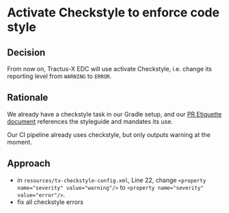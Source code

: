 # Activate Checkstyle to enforce code style

## Decision

From now on, Tractus-X EDC will use activate Checkstyle, i.e. change its reporting level from `WARNING` to `ERROR`.

## Rationale

We already have a checkstyle task in our Gradle setup, and our [PR Etiquette document](../../../../pr_etiquette.md) references
the styleguide and mandates its use.

Our CI pipeline already uses checkstyle, but only outputs warning at the moment.

## Approach

- in `resources/tx-checkstyle-config.xml`, Line 22, change `<property name="severity" value="warning"/>` to `<property name="severity" value="error"/>`.
- fix all checkstyle errors
